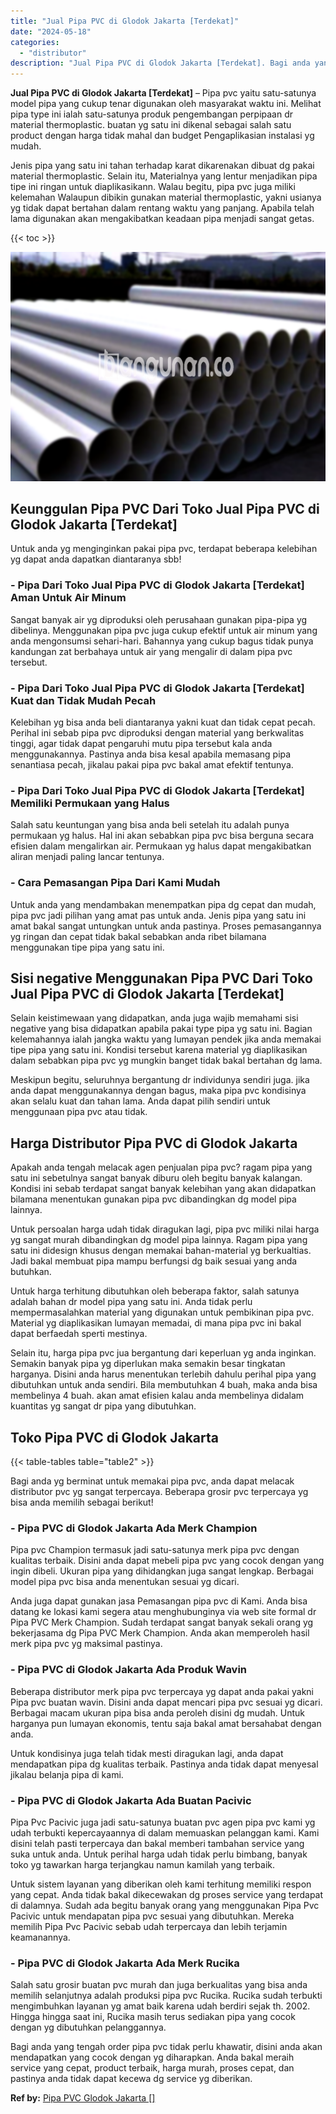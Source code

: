 ```yaml
---
title: "Jual Pipa PVC di Glodok Jakarta [Terdekat]"
date: "2024-05-18"
categories: 
  - "distributor"
description: "Jual Pipa PVC di Glodok Jakarta [Terdekat]. Bagi anda yang tengah order pipa pvc tidak perlu khawatir, disini anda akan mendapatkan yang cocok dengan yg diha..."
---
```


**Jual Pipa PVC di Glodok Jakarta \[Terdekat\]** – Pipa pvc yaitu satu-satunya model pipa yang cukup tenar digunakan oleh masyarakat waktu ini. Melihat pipa type ini ialah satu-satunya produk pengembangan perpipaan dr material thermoplastic. buatan yg satu ini dikenal sebagai salah satu product dengan harga tidak mahal dan budget Pengaplikasian instalasi yg mudah.

Jenis pipa yang satu ini tahan terhadap karat dikarenakan dibuat dg pakai material thermoplastic. Selain itu, Materialnya yang lentur menjadikan pipa tipe ini ringan untuk diaplikasikann. Walau begitu, pipa pvc juga miliki kelemahan Walaupun dibikin gunakan material thermoplastic, yakni usianya yg tidak dapat bertahan dalam rentang waktu yang panjang. Apabila telah lama digunakan akan mengakibatkan keadaan pipa menjadi sangat getas.

{{< toc >}}

![Jual Pipa PVC di Glodok Jakarta [Terdekat]](/images/jaul-pipa-pvc-06.png)

## Keunggulan Pipa PVC Dari Toko Jual Pipa PVC di Glodok Jakarta \[Terdekat\]

Untuk anda yg menginginkan pakai pipa pvc, terdapat beberapa kelebihan yg dapat anda dapatkan diantaranya sbb!

### \- Pipa Dari Toko Jual Pipa PVC di Glodok Jakarta \[Terdekat\] Aman Untuk Air Minum

Sangat banyak air yg diproduksi oleh perusahaan gunakan pipa-pipa yg dibelinya. Menggunakan pipa pvc juga cukup efektif untuk air minum yang anda mengonsumsi sehari-hari. Bahannya yang cukup bagus tidak punya kandungan zat berbahaya untuk air yang mengalir di dalam pipa pvc tersebut.

### \- Pipa Dari Toko Jual Pipa PVC di Glodok Jakarta \[Terdekat\] Kuat dan Tidak Mudah Pecah

Kelebihan yg bisa anda beli diantaranya yakni kuat dan tidak cepat pecah. Perihal ini sebab pipa pvc diproduksi dengan material yang berkwalitas tinggi, agar tidak dapat pengaruhi mutu pipa tersebut kala anda menggunakannya. Pastinya anda bisa kesal apabila memasang pipa senantiasa pecah, jikalau pakai pipa pvc bakal amat efektif tentunya.

### \- Pipa Dari Toko Jual Pipa PVC di Glodok Jakarta \[Terdekat\] Memiliki Permukaan yang Halus

Salah satu keuntungan yang bisa anda beli setelah itu adalah punya permukaan yg halus. Hal ini akan sebabkan pipa pvc bisa berguna secara efisien dalam mengalirkan air. Permukaan yg halus dapat mengakibatkan aliran menjadi paling lancar tentunya.

### \- Cara Pemasangan Pipa Dari Kami Mudah

Untuk anda yang mendambakan menempatkan pipa dg cepat dan mudah, pipa pvc jadi pilihan yang amat pas untuk anda. Jenis pipa yang satu ini amat bakal sangat untungkan untuk anda pastinya. Proses pemasangannya yg ringan dan cepat tidak bakal sebabkan anda ribet bilamana menggunakan tipe pipa yang satu ini.

## Sisi negative Menggunakan Pipa PVC Dari Toko Jual Pipa PVC di Glodok Jakarta \[Terdekat\]

Selain keistimewaan yang didapatkan, anda juga wajib memahami sisi negative yang bisa didapatkan apabila pakai type pipa yg satu ini. Bagian kelemahannya ialah jangka waktu yang lumayan pendek jika anda memakai tipe pipa yang satu ini. Kondisi tersebut karena material yg diaplikasikan dalam sebabkan pipa pvc yg mungkin banget tidak bakal bertahan dg lama.

Meskipun begitu, seluruhnya bergantung dr individunya sendiri juga. jika anda dapat menggunakannya dengan bagus, maka pipa pvc kondisinya akan selalu kuat dan tahan lama. Anda dapat pilih sendiri untuk menggunaan pipa pvc atau tidak.

## Harga Distributor Pipa PVC di Glodok Jakarta

Apakah anda tengah melacak agen penjualan pipa pvc? ragam pipa yang satu ini sebetulnya sangat banyak diburu oleh begitu banyak kalangan. Kondisi ini sebab terdapat sangat banyak kelebihan yang akan didapatkan bilamana menentukan gunakan pipa pvc dibandingkan dg model pipa lainnya.

Untuk persoalan harga udah tidak diragukan lagi, pipa pvc miliki nilai harga yg sangat murah dibandingkan dg model pipa lainnya. Ragam pipa yang satu ini didesign khusus dengan memakai bahan-material yg berkualtias. Jadi bakal membuat pipa mampu berfungsi dg baik sesuai yang anda butuhkan.

Untuk harga terhitung dibutuhkan oleh beberapa faktor, salah satunya adalah bahan dr model pipa yang satu ini. Anda tidak perlu mempermasalahkan material yang digunakan untuk pembikinan pipa pvc. Material yg diaplikasikan lumayan memadai, di mana pipa pvc ini bakal dapat berfaedah sperti mestinya.

Selain itu, harga pipa pvc jua bergantung dari keperluan yg anda inginkan. Semakin banyak pipa yg diperlukan maka semakin besar tingkatan harganya. Disini anda harus menentukan terlebih dahulu perihal pipa yang dibutuhkan untuk anda sendiri. Bila membutuhkan 4 buah, maka anda bisa membelinya 4 buah. akan amat efisien kalau anda membelinya didalam kuantitas yg sangat dr pipa yang dibutuhkan.

## Toko Pipa PVC di Glodok Jakarta

{{< table-tables table="table2" >}}

Bagi anda yg berminat untuk memakai pipa pvc, anda dapat melacak distributor pvc yg sangat terpercaya. Beberapa grosir pvc terpercaya yg bisa anda memilih sebagai berikut!

### \- Pipa PVC di Glodok Jakarta Ada Merk Champion

Pipa pvc Champion termasuk jadi satu-satunya merk pipa pvc dengan kualitas terbaik. Disini anda dapat mebeli pipa pvc yang cocok dengan yang ingin dibeli. Ukuran pipa yang dihidangkan juga sangat lengkap. Berbagai model pipa pvc bisa anda menentukan sesuai yg dicari.

Anda juga dapat gunakan jasa Pemasangan pipa pvc di Kami. Anda bisa datang ke lokasi kami segera atau menghubunginya via web site formal dr Pipa PVC Merk Champion. Sudah terdapat sangat banyak sekali orang yg bekerjasama dg Pipa PVC Merk Champion. Anda akan memperoleh hasil merk pipa pvc yg maksimal pastinya.

### \- Pipa PVC di Glodok Jakarta Ada Produk Wavin

Beberapa distributor merk pipa pvc terpercaya yg dapat anda pakai yakni Pipa pvc buatan wavin. Disini anda dapat mencari pipa pvc sesuai yg dicari. Berbagai macam ukuran pipa bisa anda peroleh disini dg mudah. Untuk harganya pun lumayan ekonomis, tentu saja bakal amat bersahabat dengan anda.

Untuk kondisinya juga telah tidak mesti diragukan lagi, anda dapat mendapatkan pipa dg kualitas terbaik. Pastinya anda tidak dapat menyesal jikalau belanja pipa di kami.

### \- Pipa PVC di Glodok Jakarta Ada Buatan Pacivic

Pipa Pvc Pacivic juga jadi satu-satunya buatan pvc agen pipa pvc kami yg udah terbukti kepercayaannya di dalam memuaskan pelanggan kami. Kami disini telah pasti terpercaya dan bakal memberi tambahan service yang suka untuk anda. Untuk perihal harga udah tidak perlu bimbang, banyak toko yg tawarkan harga terjangkau namun kamilah yang terbaik.

Untuk sistem layanan yang diberikan oleh kami terhitung memiliki respon yang cepat. Anda tidak bakal dikecewakan dg proses service yang terdapat di dalamnya. Sudah ada begitu banyak orang yang menggunakan Pipa Pvc Pacivic untuk mendapatan pipa pvc sesuai yang dibutuhkan. Mereka memilih Pipa Pvc Pacivic sebab udah terpercaya dan lebih terjamin keamanannya.

### \- Pipa PVC di Glodok Jakarta Ada Merk Rucika

Salah satu grosir buatan pvc murah dan juga berkualitas yang bisa anda memilih selanjutnya adalah produksi pipa pvc Rucika. Rucika sudah terbukti mengimbuhkan layanan yg amat baik karena udah berdiri sejak th. 2002. Hingga hingga saat ini, Rucika masih terus sediakan pipa yang cocok dengan yg dibutuhkan pelanggannya.

Bagi anda yang tengah order pipa pvc tidak perlu khawatir, disini anda akan mendapatkan yang cocok dengan yg diharapkan. Anda bakal meraih service yang cepat, product terbaik, harga murah, proses cepat, dan pastinya anda tidak dapat kecewa dg service yg diberikan.

**Ref by:** [Pipa PVC Glodok Jakarta []](https://id.wikipedia.org/wiki/Pipa)
